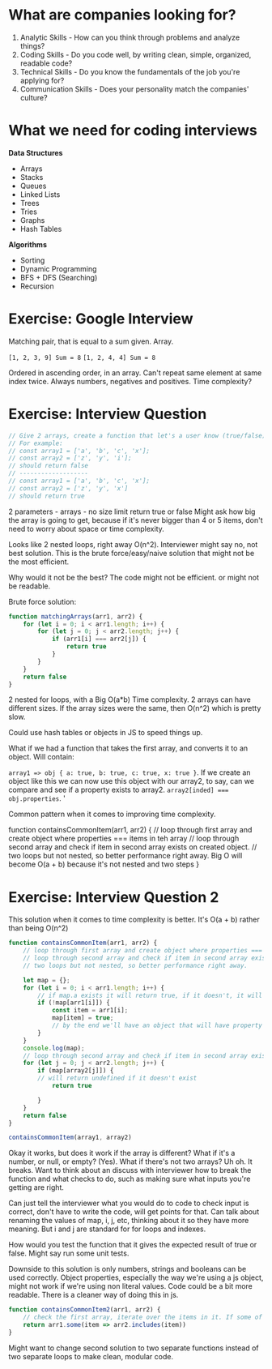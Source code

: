# What are companies looking for?

1. Analytic Skills - How can you think through problems and analyze things?
2. Coding Skills -  Do you code well, by writing clean, simple, organized, readable code? 
3. Technical Skills - Do you know the fundamentals of the job you're applying for?
4. Communication Skills - Does your personality match the companies' culture?

# What we need for coding interviews 

**Data Structures**
- Arrays 
- Stacks 
- Queues 
- Linked Lists 
- Trees 
- Tries 
- Graphs
- Hash Tables 

**Algorithms** 
- Sorting 
- Dynamic Programming 
- BFS + DFS (Searching)
- Recursion

# Exercise: Google Interview 
Matching pair, that is equal to a sum given. Array. 

`[1, 2, 3, 9] Sum = 8`
`[1, 2, 4, 4] Sum = 8`

Ordered in ascending order, in an array. Can't repeat same element at same index twice. Always numbers, negatives and positives. Time complexity? 

# Exercise: Interview Question 

```js
// Give 2 arrays, create a function that let's a user know (true/false) whether these two arrays contain any common items 
// For example:
// const array1 = ['a', 'b', 'c', 'x'];
// const array2 = ['z', 'y', 'i'];
// should return false 
// -------------------
// const array1 = ['a', 'b', 'c', 'x'];
// const array2 = ['z', 'y', 'x']
// should return true
```

2 parameters - arrays - no size limit
return true or false 
Might ask how big the array is going to get, because if it's never bigger than 4 or 5 items, don't need to worry about space or time complexity. 

Looks like 2 nested loops, right away O(n^2). Interviewer might say no, not best solution. This is the brute force/easy/naive solution that might not be the most efficient. 

Why would it not be the best? The code might not be efficient. or might not be readable. 

Brute force solution:

```js
function matchingArrays(arr1, arr2) {
    for (let i = 0; i < arr1.length; i++) {
        for (let j = 0; j < arr2.length; j++) {
            if (arr1[i] === arr2[j]) {
                return true 
            } 
        }
    }
    return false
}
```

2 nested for loops, with a Big O(a*b) Time complexity. 2 arrays can have different sizes. If the array sizes were the same, then O(n^2) which is pretty slow. 

Could use hash tables or objects in JS to speed things up. 

What if we had a function that takes the first array, and converts it to an object. Will contain:

`array1 => obj { a: true, b: true, c: true, x: true }`. If we create an object like this we can now use this object with our array2, to say, can we compare and see if a property exists to array2. `array2[inded] === obj.properties`. '

Common pattern when it comes to improving time complexity. 

function containsCommonItem(arr1, arr2) {
    // loop through first array and create object where properties === items in teh array 
    // loop through second array and check if item in second array exists on created object. 
    // two loops but not nested, so better performance right away. 
    Big O will become O(a + b) because it's not nested and two steps
}

# Exercise: Interview Question 2

This solution when it comes to time complexity is better. It's O(a + b) rather than being O(n^2)

```js
function containsCommonItem(arr1, arr2) {
    // loop through first array and create object where properties === items in teh array 
    // loop through second array and check if item in second array exists on created object. 
    // two loops but not nested, so better performance right away. 

    let map = {};
    for (let i = 0; i < arr1.length; i++) {
        // if map.a exists it will return true, if it doesn't, it will say false
        if (!map[arr1[i]]) {
            const item = arr1[i];
            map[item] = true;
            // by the end we'll have an object that will have property { a: true } on the first loop, will loop through until we have a map object that has all the items of hte first array equal to true
        }
    }
    console.log(map);
    // loop through second array and check if item in second array exists on created object 
    for (let j = 0; j < arr2.length; j++) {
        if (map[array2[j]]) {
        // will return undefined if it doesn't exist
            return true

        }
    }
    return false
}

containsCommonItem(array1, array2)
```
Okay it works, but does it work if the array is different? What if it's a number, or null, or empty? (Yes). What if there's not two arrays? Uh oh. It breaks. Want to think about an discuss with interviewer how to break the function and what checks to do, such as making sure what inputs you're getting are right. 

Can just tell the interviewer what you would do to code to check input is correct, don't have to write the code, will get points for that. Can talk about renaming the values of map, i, j, etc, thinking about it so they have more meaning. But i and j are standard for for loops and indexes. 

How would you test the function that it gives the expected result of true or false. Might say run some unit tests.

Downside to this solution is only numbers, strings and booleans can be used correctly. Object properties, especially the way we're using a js object, might not work if we're using non literal values. Code could be a bit more readable. There is a cleaner way of doing this in js. 

```js
function containsCommonItem2(arr1, arr2) {
    // check the first array, iterate over the items in it. If some of the items include items in array 2, just return true or false
    return arr1.some(item => arr2.includes(item))
}
```

Might want to change second solution to two separate functions instead of two separate loops to make clean, modular code. 